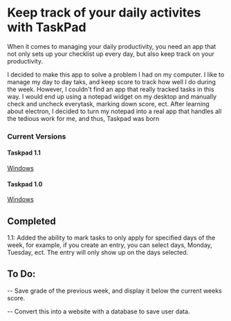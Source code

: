 <h1>Keep track of your daily activites with TaskPad</h1>
<p>When it comes to managing your daily productivity, you need an app that not only sets up your checklist up every day,
but also keep track on your productivity.</p>
<p>I decided to make this app to solve a problem I had on my computer. I like to manage my day to day taks, and keep score
to track how well I do during the week. However, I couldn't find an app that really tracked tasks in this way. I would end
up using a notepad widget on my desktop and manually check and uncheck everytask, marking down score, ect. After learning 
about electron, I decided to turn my notepad into a real app that handles all the tedious work for me, and thus, Taskpad was born</p>
<h3>Current Versions</h3>
<h4>Taskpad 1.1</h4>
<a href="https://github.com/SteveGiese03/TaskPad/releases/download/latest/TaskPad.1.1-win32-x64.zip">Windows</a>
<h4>Taskpad 1.0</h4>
<a href="https://github.com/SteveGiese03/TaskPad/releases/download/inital_release/TaskPad-win32-x64.zip">Windows</a>
<h2>Completed</h2>
<p>1.1: Added the ability to mark tasks to only apply for specified days of the week, for example, if you create an entry, you can select days,
Monday, Tuesday, ect. The entry will only show up on the days selected.</p>
<h2>To Do:</h2>
<p> -- Save grade of the previous week, and display it below the current weeks score.</p>
<p>-- Convert this into a website with a database to save user data.</p>